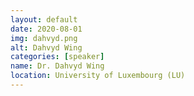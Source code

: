 ```yaml
---
layout: default
date: 2020-08-01
img: dahvyd.png
alt: Dahvyd Wing
categories: [speaker]
name: Dr. Dahvyd Wing
location: University of Luxembourg (LU)
---
```

